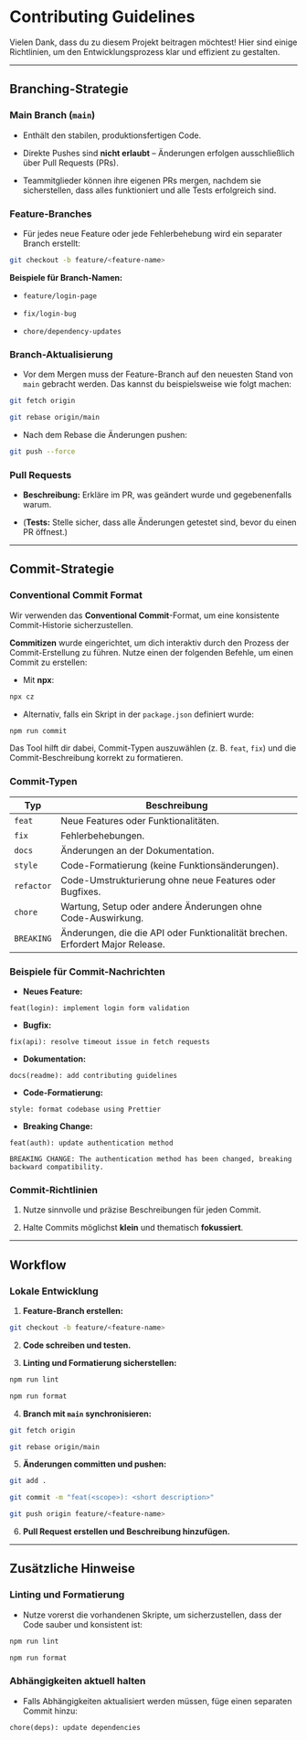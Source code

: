 # Contributing Guidelines

Vielen Dank, dass du zu diesem Projekt beitragen möchtest! Hier sind einige Richtlinien, um den Entwicklungsprozess klar und effizient zu gestalten.

---

## Branching-Strategie

### Main Branch (`main`)

- Enthält den stabilen, produktionsfertigen Code.

- Direkte Pushes sind **nicht erlaubt** – Änderungen erfolgen ausschließlich über Pull Requests (PRs).

- Teammitglieder können ihre eigenen PRs mergen, nachdem sie sicherstellen, dass alles funktioniert und alle Tests erfolgreich sind.

### Feature-Branches

- Für jedes neue Feature oder jede Fehlerbehebung wird ein separater Branch erstellt:

```bash
git checkout -b feature/<feature-name>
```

**Beispiele für Branch-Namen:**

- `feature/login-page`

- `fix/login-bug`

- `chore/dependency-updates`

### Branch-Aktualisierung

- Vor dem Mergen muss der Feature-Branch auf den neuesten Stand von `main` gebracht werden. Das kannst du beispielsweise wie folgt machen:

```bash
git fetch origin

git rebase origin/main
```

- Nach dem Rebase die Änderungen pushen:

```bash
git push --force
```

### Pull Requests

- **Beschreibung:** Erkläre im PR, was geändert wurde und gegebenenfalls warum.

- (**Tests:** Stelle sicher, dass alle Änderungen getestet sind, bevor du einen PR öffnest.)

---

## Commit-Strategie

### Conventional Commit Format

Wir verwenden das **Conventional Commit**-Format, um eine konsistente Commit-Historie sicherzustellen.

**Commitizen** wurde eingerichtet, um dich interaktiv durch den Prozess der Commit-Erstellung zu führen. Nutze einen der folgenden Befehle, um einen Commit zu erstellen:

- Mit **npx**:

```bash
npx cz
```

- Alternativ, falls ein Skript in der `package.json` definiert wurde:

```bash
npm run commit
```

Das Tool hilft dir dabei, Commit-Typen auszuwählen (z. B. `feat`, `fix`) und die Commit-Beschreibung korrekt zu formatieren.

### Commit-Typen

| Typ        | Beschreibung                                                                  |
| ---------- | ----------------------------------------------------------------------------- |
| `feat`     | Neue Features oder Funktionalitäten.                                          |
| `fix`      | Fehlerbehebungen.                                                             |
| `docs`     | Änderungen an der Dokumentation.                                              |
| `style`    | Code-Formatierung (keine Funktionsänderungen).                                |
| `refactor` | Code-Umstrukturierung ohne neue Features oder Bugfixes.                       |
| `chore`    | Wartung, Setup oder andere Änderungen ohne Code-Auswirkung.                   |
| `BREAKING` | Änderungen, die die API oder Funktionalität brechen. Erfordert Major Release. |

### Beispiele für Commit-Nachrichten

- **Neues Feature:**

```text
feat(login): implement login form validation
```

- **Bugfix:**

```text
fix(api): resolve timeout issue in fetch requests
```

- **Dokumentation:**

```text
docs(readme): add contributing guidelines
```

- **Code-Formatierung:**

```text
style: format codebase using Prettier
```

- **Breaking Change:**

```text
feat(auth): update authentication method

BREAKING CHANGE: The authentication method has been changed, breaking backward compatibility.
```

### Commit-Richtlinien

1. Nutze sinnvolle und präzise Beschreibungen für jeden Commit.

2. Halte Commits möglichst **klein** und thematisch **fokussiert**.

---

## Workflow

### Lokale Entwicklung

1.  **Feature-Branch erstellen:**

```bash
git checkout -b feature/<feature-name>
```

2.  **Code schreiben und testen.**

3.  **Linting und Formatierung sicherstellen:**

```bash
npm run lint

npm run format
```

4.  **Branch mit `main` synchronisieren:**

```bash
git fetch origin

git rebase origin/main
```

5.  **Änderungen committen und pushen:**

```bash
git add .

git commit -m "feat(<scope>): <short description>"

git push origin feature/<feature-name>
```

6.  **Pull Request erstellen und Beschreibung hinzufügen.**

---

## Zusätzliche Hinweise

### Linting und Formatierung

- Nutze vorerst die vorhandenen Skripte, um sicherzustellen, dass der Code sauber und konsistent ist:

```bash
npm run lint

npm run format
```

### Abhängigkeiten aktuell halten

- Falls Abhängigkeiten aktualisiert werden müssen, füge einen separaten Commit hinzu:

```text
chore(deps): update dependencies
```

